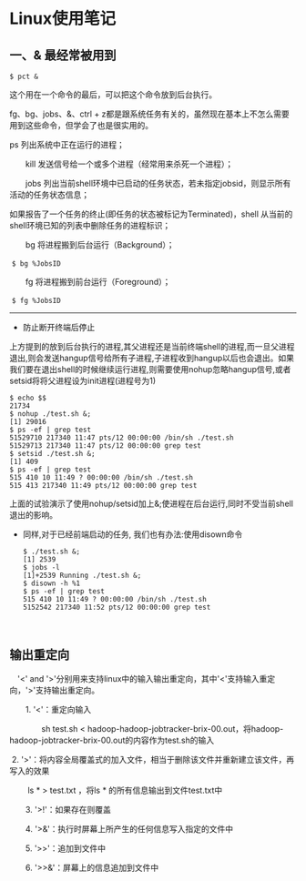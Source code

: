 # Linux使用笔记



## 一、& 最经常被用到

```shell
$ pct &
```

这个用在一个命令的最后，可以把这个命令放到后台执行。

fg、bg、jobs、&、ctrl + z都是跟系统任务有关的，虽然现在基本上不怎么需要用到这些命令，但学会了也是很实用的。

ps 列出系统中正在运行的进程；

　　kill 发送信号给一个或多个进程（经常用来杀死一个进程）；

　　jobs 列出当前shell环境中已启动的任务状态，若未指定jobsid，则显示所有活动的任务状态信息；

如果报告了一个任务的终止(即任务的状态被标记为Terminated)，shell 从当前的shell环境已知的列表中删除任务的进程标识；

　　bg 将进程搬到后台运行（Background）；

​	`$ bg %JobsID`

　　fg 将进程搬到前台运行（Foreground）；

​	`$ fg %JobsID`

---

-  防止断开终端后停止

  上方提到的放到后台执行的进程,其父进程还是当前终端shell的进程,而一旦父进程退出,则会发送hangup信号给所有子进程,子进程收到hangup以后也会退出。如果我们要在退出shell的时候继续运行进程,则需要使用nohup忽略hangup信号,或者setsid将将父进程设为init进程(进程号为1)

  ```shell
  $ echo $$ 
  21734 
  $ nohup ./test.sh &; 
  [1] 29016 
  $ ps -ef | grep test 
  51529710 217340 11:47 pts/12 00:00:00 /bin/sh ./test.sh 
  51529713 217340 11:47 pts/12 00:00:00 grep test 
  $ setsid ./test.sh &; 
  [1] 409 
  $ ps -ef | grep test 
  515 410 10 11:49 ? 00:00:00 /bin/sh ./test.sh 
  515 413 217340 11:49 pts/12 00:00:00 grep test 
  ```

  上面的试验演示了使用nohup/setsid加上&;使进程在后台运行,同时不受当前shell退出的影响。

- 同样,对于已经前端启动的任务, 我们也有办法:使用disown命令 

  ```shell
  $ ./test.sh &; 
  [1] 2539 
  $ jobs -l 
  [1]+2539 Running ./test.sh &; 
  $ disown -h %1 
  $ ps -ef | grep test 
  515 410 10 11:49 ? 00:00:00 /bin/sh ./test.sh 
  5152542 217340 11:52 pts/12 00:00:00 grep test 
  ```

  ​

## 输出重定向

　'<' and '>'分别用来支持linux中的输入输出重定向，其中'<'支持输入重定向，'>'支持输出重定向。

　　1.  '<'：重定向输入

　　　　sh test.sh < hadoop-hadoop-jobtracker-brix-00.out，将hadoop-hadoop-jobtracker-brix-00.out的内容作为test.sh的输入

​     	2.  '>'：将内容全局覆盖式的加入文件，相当于删除该文件并重新建立该文件，再写入的效果

​      　　ls * > test.txt ，将ls * 的所有信息输出到文件test.txt中

　　3. '>!'：如果存在则覆盖

　　4. '>&'：执行时屏幕上所产生的任何信息写入指定的文件中

　　5. '>>'：追加到文件中

　　6. '>>&'：屏幕上的信息追加到文件中